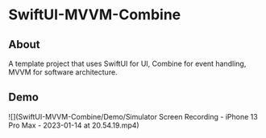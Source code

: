 # SwiftUI-MVVM-Combine
## About
A template project that uses SwiftUI for UI, Combine for event handling, MVVM for software architecture.
## Demo
![](SwiftUI-MVVM-Combine/Demo/Simulator Screen Recording - iPhone 13 Pro Max - 2023-01-14 at 20.54.19.mp4)
